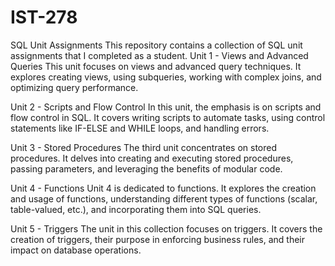# IST-278

SQL Unit Assignments
This repository contains a collection of SQL unit assignments that I completed as a student.
Unit 1 - Views and Advanced Queries
This unit focuses on views and advanced query techniques. It explores creating views, using subqueries, working with complex joins, and optimizing query performance.

Unit 2 - Scripts and Flow Control
In this unit, the emphasis is on scripts and flow control in SQL. It covers writing scripts to automate tasks, using control statements like IF-ELSE and WHILE loops, and handling errors.

Unit 3 - Stored Procedures
The third unit concentrates on stored procedures. It delves into creating and executing stored procedures, passing parameters, and leveraging the benefits of modular code.

Unit 4 - Functions
Unit 4 is dedicated to functions. It explores the creation and usage of functions, understanding different types of functions (scalar, table-valued, etc.), and incorporating them into SQL queries.

Unit 5 - Triggers
The unit in this collection focuses on triggers. It covers the creation of triggers, their purpose in enforcing business rules, and their impact on database operations.
